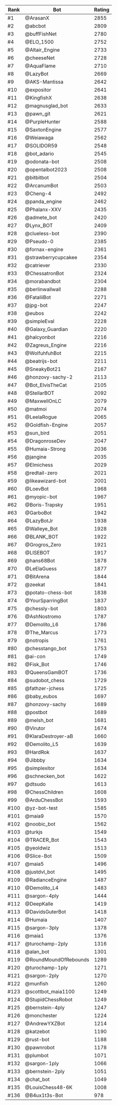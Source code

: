 Rank|Bot|Rating
---|---|---
#1|@ArasanX|2855
#2|@abcbot|2809
#3|@buffFishNet|2780
#4|@ELO_1500|2752
#5|@Altair_Engine|2733
#6|@cheeseNet|2728
#7|@AquaFlame|2710
#8|@LazyBot|2669
#9|@AKS-Mantissa|2642
#10|@expositor|2641
#11|@KingfishX|2638
#12|@magnusglad_bot|2633
#13|@pawn_git|2621
#14|@PurpleHunter|2588
#15|@SaxtonEngine|2577
#16|@Weiawaga|2562
#17|@SOLIDOR59|2548
#18|@bot_adario|2545
#19|@odonata-bot|2508
#20|@opentalbot2023|2508
#21|@bitbitbot|2504
#22|@ArcanumBot|2503
#23|@Cheng-4|2492
#24|@panda_engine|2462
#25|@Phalanx-XXV|2435
#26|@admete_bot|2420
#27|@Lynx_BOT|2409
#28|@clueless-bot|2390
#29|@Pseudo-0|2385
#30|@fornax-engine|2361
#31|@strawberrycupcakee|2354
#32|@catriever|2330
#33|@ChessatronBot|2324
#34|@morabandbot|2304
#35|@berlinwallwall|2288
#36|@FataliiBot|2271
#37|@jpg-bot|2247
#38|@eubos|2242
#39|@simpleEval|2228
#40|@Galaxy_Guardian|2220
#41|@halcyonbot|2216
#42|@Zagreus_Engine|2216
#43|@WolfuhfuhBot|2215
#44|@beatrijs-bot|2211
#45|@SneakyBot21|2167
#46|@honzovy-sachy-2|2113
#47|@Bot_ElvisTheCat|2105
#48|@StellarBOT|2092
#49|@MaxwellOnLC|2079
#50|@matmoi|2074
#51|@LeelaRogue|2065
#52|@Goldfish-Engine|2057
#53|@sun_bird|2051
#54|@DragonroseDev|2047
#55|@Humaia-Strong|2036
#56|@jangine|2035
#57|@Elmichess|2029
#58|@redtail-zero|2021
#59|@likeawizard-bot|2001
#60|@LoevBot|1968
#61|@myopic-bot|1967
#62|@Boris-Trapsky|1951
#63|@GarboBot|1942
#64|@LazyBotJr|1938
#65|@Walleye_Bot|1928
#66|@BLANK_BOT|1922
#67|@Grogros_Zero|1921
#68|@LISEBOT|1917
#69|@hans68Bot|1878
#70|@LeElaGuess|1877
#71|@BitArena|1844
#72|@zeekat|1841
#73|@potato-chess-bot|1838
#74|@YourSparringBot|1837
#75|@chessly-bot|1803
#76|@AshNostromo|1787
#77|@Demolito_L6|1786
#78|@The_Marcus|1773
#79|@notropis|1761
#80|@chesstango_bot|1753
#81|@ai-con|1749
#82|@Fisk_Bot|1746
#83|@QueensGamBOT|1736
#84|@sudobot_chess|1729
#85|@fathzer-jchess|1725
#86|@baby_eubos|1697
#87|@honzovy-sachy|1689
#88|@postbot|1689
#89|@melsh_bot|1681
#90|@Virutor|1674
#91|@KlaraDestroyer-aB|1660
#92|@Demolito_L5|1639
#93|@HardRok|1637
#94|@Jibbby|1634
#95|@simplexitor|1634
#96|@schnecken_bot|1622
#97|@dtsudo|1613
#98|@ChessChildren|1608
#99|@ArduChessBot|1593
#100|@yz-bot-test|1585
#101|@maia9|1570
#102|@noobic_bot|1562
#103|@turkjs|1549
#104|@TRACER_Bot|1543
#105|@yeoldwiz|1513
#106|@Slice-Bot|1509
#107|@maia5|1496
#108|@justdvl_bot|1495
#109|@RadianceEngine|1487
#110|@Demolito_L4|1483
#111|@sargon-4ply|1444
#112|@DeepKalle|1419
#113|@DavidsGuterBot|1418
#114|@Humaia|1407
#115|@sargon-3ply|1378
#116|@maia1|1376
#117|@turochamp-2ply|1316
#118|@alan_bot|1301
#119|@RoundMoundOfRebounds|1289
#120|@turochamp-1ply|1271
#121|@sargon-2ply|1270
#122|@munfish|1260
#123|@scottbot_maia1100|1249
#124|@StupidChessRobot|1249
#125|@bernstein-4ply|1247
#126|@monchester|1224
#127|@AndrewYXZBot|1214
#128|@katzebot|1190
#129|@rust-bot|1188
#130|@pawnrobot|1178
#131|@plumbot|1071
#132|@sargon-1ply|1066
#133|@bernstein-2ply|1051
#134|@chat_bot|1049
#135|@LouisChess48-6K|1008
#136|@B4ux1t3s-Bot|978
